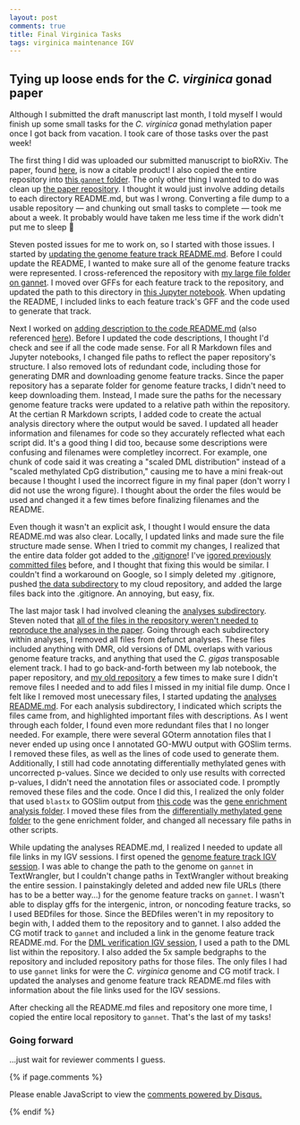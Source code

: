 ```yaml
---
layout: post
comments: true
title: Final Virginica Tasks
tags: virginica maintenance IGV
---
```


## Tying up loose ends for the *C. virginica* gonad paper

Although I submitted the draft manuscript last month, I told myself I would finish up some small tasks for the *C. virginica* gonad methylation paper once I got back from vacation. I took care of those tasks over the past week!

The first thing I did was uploaded our submitted manuscript to bioRXiv. The paper, found [here](https://www.biorxiv.org/content/10.1101/2020.01.07.897934v1), is now a citable product! I also copied the entire repository into [this `gannet` folder](https://gannet.fish.washington.edu/spartina/paper-gonad-meth/). The only other thing I wanted to do was clean up [the paper repository](https://github.com/epigeneticstoocean/paper-gonad-meth). I thought it would just involve adding details to each directory README.md, but was I wrong. Converting a file dump to a usable repository — and chunking out small tasks to complete — took me about a week. It probably would have taken me less time if the work didn't put me to sleep :grimacing:

Steven posted issues for me to work on, so I started with those issues. I started by [updating the genome feature track README.md](https://github.com/epigeneticstoocean/paper-gonad-meth/issues/7). Before I could update the README, I wanted to make sure all of the genome feature tracks were represented. I cross-referenced the repository with [my large file folder on gannet](https://gannet.fish.washington.edu/spartina/2018-10-10-project-virginica-oa-Large-Files/). I moved over GFFs for each feature track to the repository, and updated the path to this directory in [this Jupyter notebook](https://github.com/epigeneticstoocean/paper-gonad-meth/blob/master/code/07-Generating-Genome-Feature-Tracks.ipynb). When updating the README, I included links to each feature track's GFF and the code used to generate that track.

Next I worked on [adding description to the code README.md](https://github.com/epigeneticstoocean/paper-gonad-meth/issues/9) (also referenced [here](https://github.com/epigeneticstoocean/paper-gonad-meth/issues/4)). Before I updated the code descriptions, I thought I'd check and see if all the code made sense. For all R Markdown files and Jupyter notebooks, I changed file paths to reflect the paper repository's structure. I also removed lots of redundant code, including those for generating DMR and downloading genome feature tracks. Since the paper repository has a separate folder for genome feature tracks, I didn't need to keep downloading them. Instead, I made sure the paths for the necessary genome feature tracks were updated to a relative path within the repository. At the certian R Markdown scripts, I added code to create the actual analysis directory where the output would be saved. I updated all header information and filenames for code so they accurately reflected what each script did. It's a good thing I did too, because some descriptions were confusing and filenames were completley incorrect. For example, one chunk of code said it was creating a "scaled DML distribution" instead of a "scaled methylated CpG distribution," causing me to have a mini freak-out because I thought I used the incorrect figure in my final paper (don't worry I did not use the wrong figure). I thought about the order the files would be used and changed it a few times before finalizing filenames and the README.

Even though it wasn't an explicit ask, I thought I would ensure the data README.md was also clear. Locally, I updated links and made sure the file structure made sense. When I tried to commit my changes, I realized that the entire data folder got added to the [.gitignore](https://github.com/epigeneticstoocean/paper-gonad-meth/blob/master/.gitignore)! I've [igored previously committed files](https://genefish.wordpress.com/2019/04/04/ignoring-previously-committed-files/) before, and I thought that fixing this would be similar. I couldn't find a workaround on Google, so I simply deleted my .gitignore, pushed [the data subdirectory](https://github.com/epigeneticstoocean/paper-gonad-meth/tree/master/data) to my cloud repository, and added the large files back into the .gitignore. An annoying, but easy, fix.

The last major task I had involved cleaning the [analyses subdirectory](https://github.com/epigeneticstoocean/paper-gonad-meth/tree/master/analyses). Steven noted that [all of the files in the repository weren't needed to reproduce the analyses in the paper](https://github.com/epigeneticstoocean/paper-gonad-meth/issues/8). Going through each subdirectory within analyses, I removed all files from defunct analyses. These files included anything with DMR, old versions of DML overlaps with various genome feature tracks, and anything that used the *C. gigas* transposable element track. I had to go back-and-forth between my lab notebook, the paper repository, and [my old repository](https://github.com/fish546-2018/yaamini-virginica) a few times to make sure I didn't remove files I needed and to add files I missed in my initial file dump. Once I felt like I removed most unecessary files, I started updating the [analyses README.md](https://github.com/epigeneticstoocean/paper-gonad-meth/tree/master/analyses). For each analysis subdirectory, I indicated which scripts the files came from, and highlighted important files with descriptions. As I went through each folder, I found even more redundant files that I no longer needed. For example, there were several GOterm annotation files that I never ended up using once I annotated GO-MWU output with GOSlim terms. I removed these files, as well as the lines of code used to generate them. Additionally, I still had code annotating differentially methylated genes with uncorrected p-values. Since we decided to only use results with corrected p-values, I didn't need the annotation files or associated code. I promptly removed these files and the code. Once I did this, I realized the only folder that used `blastx` to GOSlim output from [this code](https://github.com/epigeneticstoocean/paper-gonad-meth/blob/master/code/12-blastx-to-GOslim.ipynb) was the [gene enrichment analysis folder](https://github.com/epigeneticstoocean/paper-gonad-meth/blob/master/code/12-blastx-to-GOslim.ipynb). I moved these files from the [differentially methylated gene folder](https://github.com/epigeneticstoocean/paper-gonad-meth/tree/master/analyses/2019-08-14-Differentially-Methylated-Genes) to the gene enrichment folder, and changed all necessary file paths in other scripts.

While updating the analyses README.md, I realized I needed to update all file links in my IGV sessions. I first opened the [genome feature track IGV session](https://github.com/epigeneticstoocean/paper-gonad-meth/blob/master/genome-feature-tracks/2019-05-13-Genome-Track-Verification.xml). I was able to change the path to the genome on `gannet` in TextWrangler, but I couldn't change paths in TextWrangler without breaking the entire session. I painstakingly deleted and added new file URLs (there has to be a better way...) for the genome feature tracks on `gannet`. I wasn't able to display gffs for the intergenic, intron, or noncoding feature tracks, so I used BEDfiles for those. Since the BEDfiles weren't in my repository to begin with, I added them to the repository and to gannet. I also added the CG motif track to `gannet` and included a link in the genome feature track README.md. For the [DML verification IGV session](https://github.com/epigeneticstoocean/paper-gonad-meth/blob/master/analyses/2019-03-07-IGV-Verification/2019-03-07-DML-Visualization.xml), I used a path to the DML list within the repository. I also added the 5x sample bedgraphs to the repository and included repository paths for those files. The only files I had to use `gannet` links for were the *C. virginica* genome and CG motif track. I updated the analyses and genome feature track README.md files with information about the file links used for the IGV sessions.

After checking all the README.md files and repository one more time, I copied the entire local repository to `gannet`. That's the last of my tasks!

### Going forward

...just wait for reviewer comments I guess.

{% if page.comments %}

<div id="disqus_thread"></div>
<script>

/**
*  RECOMMENDED CONFIGURATION VARIABLES: EDIT AND UNCOMMENT THE SECTION BELOW TO INSERT DYNAMIC VALUES FROM YOUR PLATFORM OR CMS.
*  LEARN WHY DEFINING THESE VARIABLES IS IMPORTANT: https://disqus.com/admin/universalcode/#configuration-variables*/
/*
var disqus_config = function () {
this.page.url = PAGE_URL;  // Replace PAGE_URL with your page's canonical URL variable
this.page.identifier = PAGE_IDENTIFIER; // Replace PAGE_IDENTIFIER with your page's unique identifier variable
};
*/
(function() { // DON'T EDIT BELOW THIS LINE
var d = document, s = d.createElement('script');
s.src = 'https://the-responsible-grad-student.disqus.com/embed.js';
s.setAttribute('data-timestamp', +new Date());
(d.head || d.body).appendChild(s);
})();
</script>
<noscript>Please enable JavaScript to view the <a href="https://disqus.com/?ref_noscript">comments powered by Disqus.</a></noscript>

{% endif %}

<script id="dsq-count-scr" src="//the-responsible-grad-student.disqus.com/count.js" async></script>
